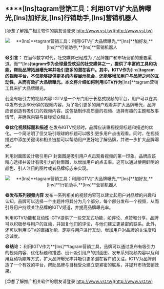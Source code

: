 ## ****[Ins]**tagram营销工具：利用IGTV扩大品牌曝光,**[Ins]**加好友,**[Ins]**行销助手,**[Ins]**营销机器人**

[😍想了解推广相关软件的朋友请登录 http://www.vst.tw](http://www.vst.tw)

 <center><img src="https://vst.tw/MP4/tuiguang/png/7.png" alt="**[Ins]**tagram营销工具：利用IGTV扩大品牌曝光,**[Ins]**加好友,**[Ins]**行销助手,**[Ins]**营销机器人"></center>

**😄引言：**
在当今数字时代，社交媒体已经成为了品牌推广和市场营销的重要渠道。而**[Ins]**tagram作为全球最受欢迎的社交媒体之一，提供了丰富的工具和功能，帮助品牌拓展曝光率并吸引更多的潜在客户。其中，IGTV作为**[Ins]**tagram的视频平台，不仅能够提供更多的内容展示机会，还能够增加用户与品牌之间的互动性，从而有效扩大品牌曝光。本文将介绍如何利用IGTV作为**[Ins]**tagram营销工具来扩大品牌曝光。

创造有吸引力的视频内容
IGTV是一个专门用于长格式视频的平台，用户可以在其中发布长达60分钟的视频内容。为了吸引更多的用户观看并扩大品牌曝光，品牌应该创造有吸引力的视频内容。这包括制作高质量的视频、选择有趣的主题和故事情节，并确保内容与目标受众相关。

**😄优化视频标题和描述**
在发布IGTV视频时，品牌应该重视视频标题和描述的优化。一个简洁明了但又吸引眼球的标题可以吸引更多用户点击观看。同时，在视频描述中添加关键词和相关链接可以帮助用户更好地了解品牌，并进一步扩大品牌曝光。

利用封面图设计吸引用户
封面图是吸引用户点击观看视频的第一印象。品牌应该精心选择并设计有吸引力的封面图，以增加用户的点击率。这可以通过使用鲜明的颜色、引人注目的图片或者品牌标志来实现。

 <center><img src="https://vst.tw/MP4/tuiguang/png/3.png" alt="**[Ins]**tagram营销工具：利用IGTV扩大品牌曝光,**[Ins]**加好友,**[Ins]**行销助手,**[Ins]**营销机器人"></center>

**😄发布系列视频内容**
发布一系列相关的视频内容可以建立起用户对品牌的兴趣和认知。品牌可以选择一个主题并将其分为几个部分，每个部分发布一个视频，从而引导用户持续关注品牌的IGTV频道，并提高品牌曝光率。

利用IGTV功能和互动性
IGTV提供了一些交互式功能，如评论、点赞和分享。品牌可以积极参与用户的互动，并回复他们的评论，与他们建立更紧密的联系。此外，还可以利用IGTV的直播功能，定期与用户进行互动，增加用户对品牌的关注度和忠诚度。

**😄结论：**
利用IGTV作为**[Ins]**tagram营销工具，品牌可以通过发布有吸引力的视频内容、优化标题和描述、设计吸引用户的封面图、发布系列视频内容以及利用互动功能等方式，扩大品牌曝光率并吸引更多潜在客户的关注。IGTV为品牌创造了一个有效的平台，帮助品牌与目标受众建立更紧密的联系，并提升市场营销效果。

[😍想了解推广相关软件的朋友请登录 http://www.vst.tw](http://www.vst.tw)



